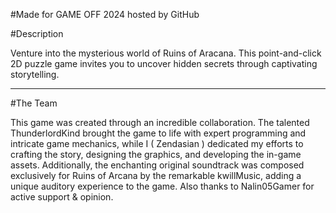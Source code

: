 #Made for GAME OFF 2024 hosted by GitHub

#Description

Venture into the mysterious world of Ruins of Aracana. This point-and-click 2D puzzle game invites you to uncover hidden secrets through captivating storytelling.

-------------------------------------------------------------------------------------------------

#The Team

This game was created through an incredible collaboration. The talented ThunderlordKind brought the game to life with expert programming and intricate game mechanics, while I ( Zendasian ) dedicated my efforts to crafting the story, designing the graphics, and developing the in-game assets. Additionally, the enchanting original soundtrack was composed exclusively for Ruins of Arcana by the remarkable kwillMusic, adding a unique auditory experience to the game. Also thanks to Nalin05Gamer for active support & opinion.
